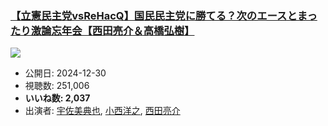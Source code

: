### [【立憲民主党vsReHacQ】国民民主党に勝てる？次のエースとまったり激論忘年会【西田亮介＆高橋弘樹】](https://www.youtube.com/watch?v=kAQAk9HcMe0)
[![](https://img.youtube.com/vi/kAQAk9HcMe0/sddefault.jpg)](https://www.youtube.com/watch?v=kAQAk9HcMe0)
-   公開日: 2024-12-30
-   視聴数: 251,006
-   **いいね数: 2,037**
-   出演者: [宇佐美典也](/rehacq_fan/people/宇佐美典也 "wikilink"), [小西洋之](/rehacq_fan/people/小西洋之 "wikilink"), [西田亮介](/rehacq_fan/people/西田亮介 "wikilink")
